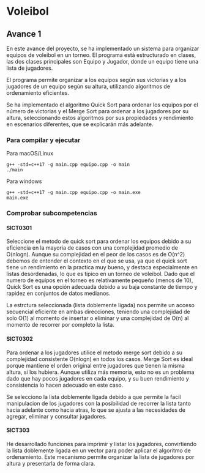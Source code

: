 # Voleibol

## Avance 1

En este avance del proyecto, se ha implementado un sistema para organizar equipos de voleibol en un torneo. El programa está estructurado en clases, las dos clases principales son Equipo y Jugador, donde un equipo tiene una lista de jugadores.

El programa permite organizar a los equipos según sus victorias y a los jugadores de un equipo según su altura, utilizando algoritmos de ordenamiento eficientes.

Se ha implementado el algoritmo Quick Sort para ordenar los equipos por el número de victorias y el Merge Sort para ordenar a los jugadores por su altura, seleccionando estos algoritmos por sus propiedades y rendimiento en escenarios diferentes, que se explicarán más adelante.

### Para compilar y ejecutar

Para macOS/Linux
```
g++ -std=c++17 -g main.cpp equipo.cpp -o main 
./main
```

Para windows
```
g++ -std=c++17 -g main.cpp equipo.cpp -o main.exe
main.exe
```

### Comprobar subcompetencias

#### SICT0301

Seleccione el metodo de quick sort para ordenar los equipos debido a su eficiencia en la mayoria de casos con una complejidad promedio de O(nlogn). Aunque su complejidad en el peor de los casos es de O(n^2) debemos de entender el contexto en el que se usa, ya que el quick sort tiene un rendimiento en la practica muy bueno, y destaca especialmente en listas desordenadas, lo que es tipico en un torneo de voleibol. Dado que el numero de equipos en el torneo es relativamente pequeño (menos de 10), Quick Sort es una opción adecuada debido a su baja constante de tiempo y rapidez en conjuntos de datos medianos.

La estrctura seleccionada (lista doblemente ligada) nos permite un acceso secuencial eficiente en ambas direcciones, teniendo una complejidad de solo O(1) al momento de insertar o eliminar y una complejidad de O(n) al momento de recorrer por completo la lista.

#### SICT0302

Para ordenar a los jugadores utilice el metodo merge sort debido a su complejidad consistente O(nlogn) en todos los casos. Merge Sort es ideal porque mantiene el orden original entre jugadores que tienen la misma altura, si los hubiera. Aunque utiliza más memoria, esto no es un problema dado que hay pocos jugadores en cada equipo, y su buen rendimiento y consistencia lo hacen adecuado en este caso.

Se selecciono la lista doblemente ligada debido a que permite la facil manipulacion de los jugadores con la posibilidad de recorrer la lista tanto hacia adelante como hacia atras, lo que se ajusta a las necesidades de agregar, eliminar y consultar jugadores.

#### SICT303

He desarrollado funciones para imprimir y listar los jugadores, convirtiendo la lista doblemente ligada en un vector para poder aplicar el algoritmo de ordenamiento. Este mecanismo permite organizar la lista de jugadores por altura y presentarla de forma clara.